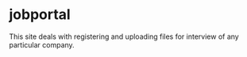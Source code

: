 # jobportal
This site deals with registering and uploading files for interview of any particular company.

